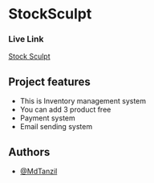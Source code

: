 # StockSculpt
### Live Link 
[Stock Sculpt](https://stocksculpt.web.app/)


##  Project features

* This is Inventory management system 
* You can add 3 product free
* Payment system
* Email sending system




## Authors

- [@MdTanzil](https://github.com/MdTanzil)


